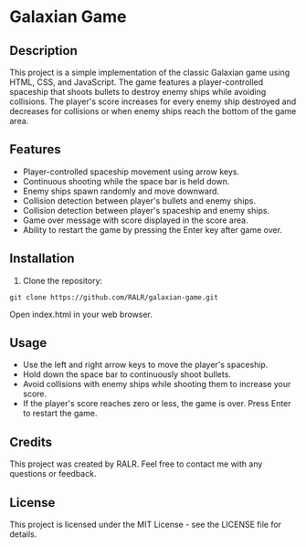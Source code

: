 # Galaxian Game

## Description

This project is a simple implementation of the classic Galaxian game using HTML, CSS, and JavaScript. The game features a player-controlled spaceship that shoots bullets to destroy enemy ships while avoiding collisions. The player's score increases for every enemy ship destroyed and decreases for collisions or when enemy ships reach the bottom of the game area.

## Features

- Player-controlled spaceship movement using arrow keys.
- Continuous shooting while the space bar is held down.
- Enemy ships spawn randomly and move downward.
- Collision detection between player's bullets and enemy ships.
- Collision detection between player's spaceship and enemy ships.
- Game over message with score displayed in the score area.
- Ability to restart the game by pressing the Enter key after game over.

## Installation

1. Clone the repository:
```
git clone https://github.com/RALR/galaxian-game.git
```
Open index.html in your web browser.

## Usage

- Use the left and right arrow keys to move the player's spaceship.
- Hold down the space bar to continuously shoot bullets.
- Avoid collisions with enemy ships while shooting them to increase your score.
- If the player's score reaches zero or less, the game is over. Press Enter to restart the game.

## Credits

This project was created by RALR. Feel free to contact me with any questions or feedback.

## License

This project is licensed under the MIT License - see the LICENSE file for details.
